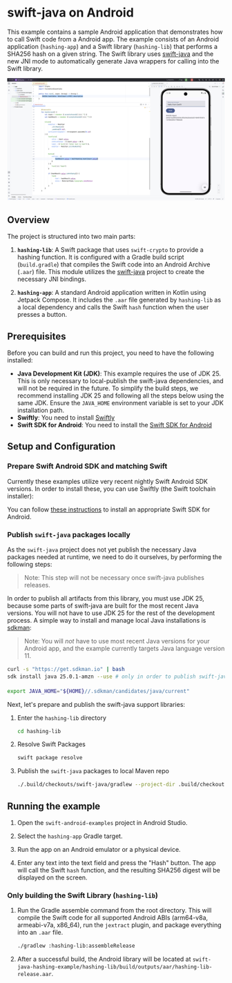 # swift-java on Android

This example contains a sample Android application that demonstrates how to call Swift code from a Android app. 
The example consists of an Android application (`hashing-app`) and a Swift library (`hashing-lib`) that performs a SHA256 hash on a given string.
The Swift library uses [swift-java](https://github.com/swiftlang/swift-java) and the new JNI mode to automatically
generate Java wrappers for calling into the Swift library.

![IDE Screenshot](resources/ide.png)

## Overview

The project is structured into two main parts:

1.  **`hashing-lib`**: A Swift package that uses `swift-crypto` to provide a hashing function. It is configured with a Gradle build script (`build.gradle`) that compiles the Swift code into an Android Archive (`.aar`) file. This module utilizes the [swift-java](https://github.com/swiftlang/swift-java) project to create the necessary JNI bindings.

2.  **`hashing-app`**: A standard Android application written in Kotlin using Jetpack Compose. It includes the `.aar` file generated by `hashing-lib` as a local dependency and calls the Swift `hash` function when the user presses a button.

## Prerequisites

Before you can build and run this project, you need to have the following installed:

* **Java Development Kit (JDK)**: This example requires the use of JDK 25. This is only necessary to local-publish the swift-java dependencies, and will not be required in the future. To simplify the build steps, we recommend installing JDK 25 and following all the steps below using the same JDK. Ensure the `JAVA_HOME` environment variable is set to your JDK installation path.
* **Swiftly**: You need to install [Swiftly](https://www.swift.org/install/)
* **Swift SDK for Android**: You need to install the [Swift SDK for Android](https://swift.org/install)

## Setup and Configuration

### Prepare Swift Android SDK and matching Swift

Currently these examples utilize very recent nightly Swift Android SDK versions. In order to install these, you can use Swiftly (the Swift toolchain installer):

You can follow [these instructions](https://www.swift.org/documentation/articles/swift-android-getting-started.html) to install an appropriate Swift SDK for Android.

### Publish `swift-java` packages locally
As the `swift-java` project does not yet publish the necessary Java packages needed at runtime, we need to do it ourselves, by performing the following steps:

> Note: This step will not be necessary once swift-java publishes releases.

In order to publish all artifacts from this library, you must use JDK 25, because some parts of swift-java are built for the most recent Java versions. You will not have to use JDK 25 for the rest of the development process.
A simple way to install and manage local Java installations is [sdkman](https://sdkman.io):

> Note: You will _not_ have to use most recent Java versions for your Android app, and the example currently targets Java language version 11.

```bash
curl -s "https://get.sdkman.io" | bash
sdk install java 25.0.1-amzn --use # only in order to publish swift-java artifacts locally

export JAVA_HOME="${HOME}//.sdkman/candidates/java/current"
```

Next, let's prepare and publish the swift-java support libraries:

1.  Enter the `hashing-lib` directory
    ```bash
    cd hashing-lib
    ```
2.  Resolve Swift Packages
    ```bash
    swift package resolve
    ```
3. Publish the `swift-java` packages to local Maven repo
    ```bash
    ./.build/checkouts/swift-java/gradlew --project-dir .build/checkouts/swift-java :SwiftKitCore:publishToMavenLocal
    ```

## Running the example

1.  Open the `swift-android-examples` project in Android Studio.

2.  Select the `hashing-app` Gradle target.

3.  Run the app on an Android emulator or a physical device.

4.  Enter any text into the text field and press the "Hash" button. The app will call the Swift `hash` function, and the resulting SHA256 digest will be displayed on the screen.

### Only building the Swift Library (`hashing-lib`)

1.  Run the Gradle assemble command from the root directory. This will compile the Swift code for all supported Android ABIs (arm64-v8a, armeabi-v7a, x86_64), run the `jextract` plugin, and package everything into an `.aar` file.
    ```bash
    ./gradlew :hashing-lib:assembleRelease
    ```

3.  After a successful build, the Android library will be located at `swift-java-hashing-example/hashing-lib/build/outputs/aar/hashing-lib-release.aar`.
